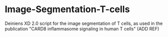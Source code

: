 # Image-Segmentation-T-cells
Deiniens XD 2.0 script for the image segmentation of T cells, as used in the publication "CARD8 inflammasome signaling in human T cells" (ADD REF)
